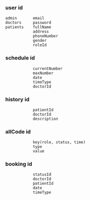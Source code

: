 ### user        id  
    admin       email
    doctors     password
    patients    fullName
                address
                phoneNumber
                gender
                roleId



### schedule    id
                currentNumber
                maxNumber
                date
                timeType
                doctorId

### history     id 
                patientId
                doctorId
                description

### allCode     id
                key(role, status, time)
                type
                value

### booking     id
                statusId
                doctorId
                patientId
                date
                timeType
                

